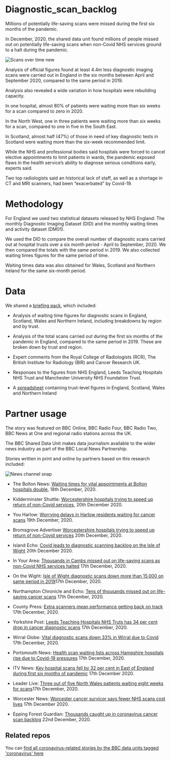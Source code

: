 # Diagnostic_scan_backlog
Millions of potentially life-saving scans were missed during the first six months of the pandemic.

In December, 2020, the shared data unit found millions of people missed out on potentially life-saving scans when non-Covid NHS services ground to a halt during the pandemic.

![Scans over time new](https://user-images.githubusercontent.com/61186777/102792611-a6f78600-43a0-11eb-86c7-bf1d86559df2.png)

Analysis of official figures found at least 4.4m less diagnostic imaging scans were carried out in England in the six months between April and September 2020, compared to the same period in 2019.

Analysis also revealed a wide variation in how hospitals were rebuilding capacity.

In one hospital, almost 80% of patients were waiting more than six weeks for a scan compared to zero in 2020.

In the North West, one in three patients were waiting more than six weeks for a scan, compared to one in five in the South East.

In Scotland, almost half (47%) of those in need of key diagnostic tests in Scotland were waiting more than the six-week recommended limit.

While the NHS and professional bodies said hospitals were forced to cancel elective appointments to limit patients in wards, the pandemic exposed flaws in the health service’s ability to diagnose serious conditions early, experts said.

Two top radiologists said an historical lack of staff, as well as a shortage in CT and MRI scanners, had been “exacerbated” by Covid-19. 

# Methodology

For England we used two statistical datasets released by NHS England: The monthly Diagnostic Imaging Dataset (DID) and the monthly waiting times and activity dataset (DM01). 

We used the DID to compare the overall number of diagnostic scans carried out at hospital trusts over a six month period - April to September, 2020. We then compared the totals with the same period in 2019. We also collected waiting times figures for the same period of time.

Waiting times data was also obtained for Wales, Scotland and Northern Ireland for the same six-month period.  

# Data

We shared a [briefing pack](https://docs.google.com/document/d/1jsz6sWi2g7bb002AhO0Ia8AVnjTNzAOZlA52aDPF0bM/edit?usp=sharing), which included:

- Analysis of waiting time figures for diagnostic scans in England, Scotland, Wales and Northern Ireland, including breakdowns by region and by trust.

- Analysis of the total scans carried out during the first six months of the pandemic in England, compared to the same period in 2019.  These are broken down by trust and region.

- Expert comments from the Royal College of Radiologists (RCR), The British Institute for Radiology (BIR) and Cancer Research UK.

- Responses to the figures from NHS England,  Leeds Teaching Hospitals NHS Trust and Manchester University NHS Foundation Trust.

- A [spreadsheet](https://docs.google.com/spreadsheets/d/1muRoBXCCzD9k0G68unFqpx6l4bqpG714eesFpd2IQ7Q/edit?usp=sharing) containing trust-level figures in England, Scotland, Wales and Northern Ireland 

# Partner usage

The story was featured on BBC Online, BBC Radio Four, BBC Radio Two, BBC News at One and regional radio stations across the UK.  

The BBC Shared Data Unit makes data journalism available to the wider news industry as part of the BBC Local News Partnership.

Stories written in print and online by partners based on this research included:

![News channel snap](https://user-images.githubusercontent.com/61186777/102794927-f7241780-43a3-11eb-8d35-f1247d3f0034.png)

- The Bolton News: [Waiting times for vital appointments at Bolton hospitals double](https://www.theboltonnews.co.uk/news/18952457.waiting-times-appointments-bolton-hospital-double/), 18th December, 2020.

- Kidderminster Shuttle: [Worcestershire hospitals trying to speed up return of non-Covid services](https://www.kidderminstershuttle.co.uk/news/18954292.worcestershire-hospitals-trying-speed-return-non-covid-services/), 20th December 2020.

- You Harlow: [Worrying delays in Harlow residents waiting for cancer scans](https://www.yourharlow.com/2020/12/19/worrying-delay-in-harlow-residents-waiting-for-cancer-scan-at-pah/) 19th December, 2020.

- Bromsgrove Advertiser [Worcestershire hospitals trying to speed up return of non-Covid services](https://www.bromsgroveadvertiser.co.uk/news/18954292.worcestershire-hospitals-trying-speed-return-non-covid-services/) 20th December, 2020. 

- Island Echo: [Covid leads to diagnostic scanning backlog on the Isle of Wight](https://www.islandecho.co.uk/covid-leads-to-diagnostic-scanning-backlog-on-the-isle-of-wight/) 20th December 2020.

- In Your Area: [Thousands in Cambs missed out on life-saving scans as non-Covid NHS services halted](https://www.inyourarea.co.uk/news/thousands-in-cambs-missed-out-on-life-saving-scans-as-non-covid-nhs-services-halted/) 17th December, 2020.

- On the Wight: [Isle of Wight diagnostic scans down more than 15,000 on same period in 2019](https://onthewight.com/isle-of-wight-diagnostic-scans-down-more-than-15000-on-same-period-in-2019/)17th December, 2020.

- Northampton Chronicle and Echo: [Tens of thousands missed out on life-saving cancer scans](https://www.northamptonchron.co.uk/health/tens-thousands-missed-out-life-saving-cancer-scans-northamptonshire-hospitals-year-3070689) 17th December, 2020.

- County Press: [Extra scanners mean performance getting back on track](https://www.countypress.co.uk/news/18951900.extra-scanners-mean-performing-service-getting-back-track/) 17th December, 2020.

- Yorkshire Post: [Leeds Teaching Hospitals NHS Truts has 34 per cent drop in cancer diagnostic scans](https://www.yorkshireeveningpost.co.uk/health/leeds-teaching-hospitals-nhs-trust-has-34-cent-drop-cancer-diagnostic-scans-through-covid-year-3070833) 17th December, 2020.

- Wirral Globe: [Vital diagnostic scans down 33% in Wirral due to Covid](https://www.wirralglobe.co.uk/news/18949511.vital-diagnostic-scans-33-wirral-due-covid/) 17th December, 2020.

- Portsmouth News: [Health scan waiting lists across Hampshire hospitals rise due to Covid-19 pressures](https://www.portsmouth.co.uk/health/scan-waiting-lists-across-hampshire-hospitals-rise-due-covid-19-pressures-3070706) 17th December, 2020.

- ITV News: [Key hospital scans fell by 32 per cent in East of England during first six months of pandemic](https://www.itv.com/news/anglia/2020-12-17/covid-key-hospital-scans-fell-by-32-in-east-of-england-during-first-six-months-of-pandemic) 17th December 2020.

- Leader Live: [Three out of five North Wales patients waiting eight weeks for scans](https://www.leaderlive.co.uk/news/18949717.three-five-north-wales-patients-left-waiting-eight-weeks-scans-due-covid-delays/)17th December, 2020.

- Worcester News: [Worcester cancer survicor says fewer NHS scans cost lives](https://www.worcesternews.co.uk/news/18949548.worcester-cancer-survivor-fewer-nhs-scans-cost-lives/) 17th December 2020.

- Epping Forest Guardian: [Thousands caught up in coronavirus cancer scan backlog](https://www.eppingforestguardian.co.uk/news/18961040.thousands-caught-coronavirus-cancer-scan-backlog/) 22nd December, 2020.

## Related repos

You can [find all coronavirus-related stories by the BBC data units tagged 'coronavirus' here](https://github.com/search?q=topic%3Acoronavirus+org%3ABBC-Data-Unit&type=Repositories)







